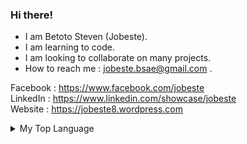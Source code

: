 ### Hi there!

- I am Betoto Steven (Jobeste).
- I am learning to code.
- I am looking to collaborate on many projects.
- How to reach me : jobeste.bsae@gmail.com .

Facebook : https://www.facebook.com/jobeste<br>
LinkedIn : https://www.linkedin.com/showcase/jobeste<br>
Website : https://jobeste8.wordpress.com<br>

<details>
<summary>My Top Language</summary>
<br>

| Rank | Languages  |
|-----:|------------|
|     1| HTML       |
|     2| CSS        |
|     3| JavaScript |
|     4| SQL        |

</details>
